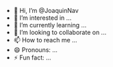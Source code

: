 - 👋 Hi, I’m @JoaquinNav
- 👀 I’m interested in ...
- 🌱 I’m currently learning ...
- 💞️ I’m looking to collaborate on ...
- 📫 How to reach me ...
- 😄 Pronouns: ...
- ⚡ Fun fact: ...

<!---
JoaquinNav/JoaquinNav is a ✨ special ✨ repository because its `README.md` (this file) appears on your GitHub profile.
You can click the Preview link to take a look at your changes.
--->
